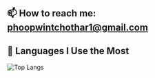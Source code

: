 <!--
**PhooPwintChoThar/PhooPwintChoThar** is a ✨ _special_ ✨ repository because its `README.md` (this file) appears on your GitHub profile.

Here are some ideas to get you started:

- 🔭 I’m currently working on ...
- 🌱 I’m currently learning ...
- 👯 I’m looking to collaborate on ...
- 🤔 I’m looking for help with ...
- 💬 Ask me about ...
- 📫 How to reach me: ...
- 😄 Pronouns: ...
- ⚡ Fun fact: ...
-->
## 📫 How to reach me: phoopwintchothar1@gmail.com
## 🧠 Languages I Use the Most

![Top Langs](https://github-readme-stats.vercel.app/api/top-langs/?username=PhooPwintChoThar&layout=compact&langs_count=10&theme=radical)
